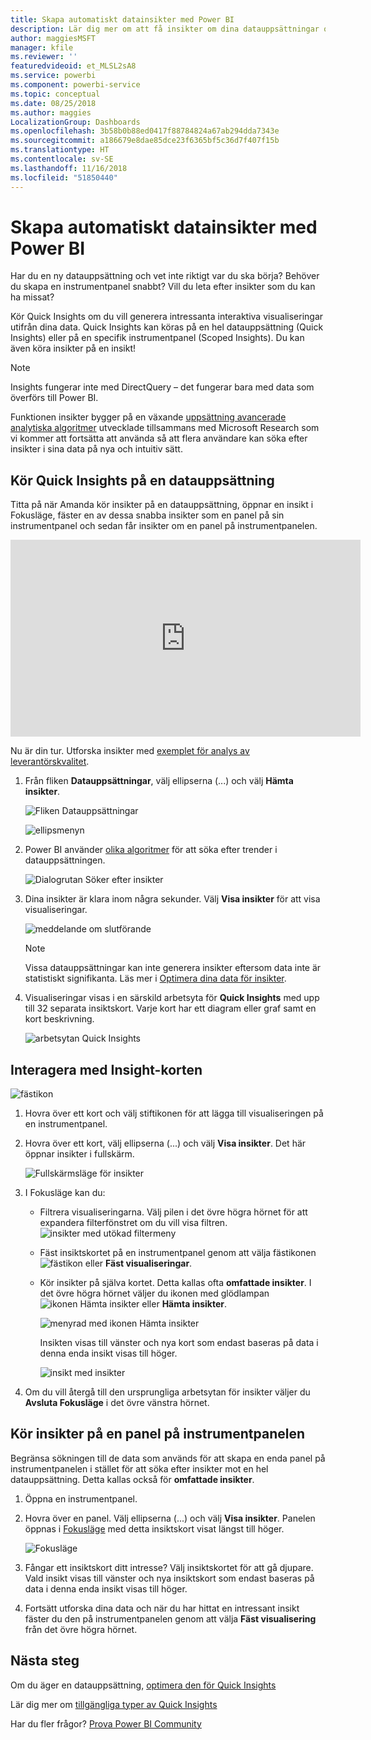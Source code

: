 ```yaml
---
title: Skapa automatiskt datainsikter med Power BI
description: Lär dig mer om att få insikter om dina datauppsättningar och instrumentpanelers paneler.
author: maggiesMSFT
manager: kfile
ms.reviewer: ''
featuredvideoid: et_MLSL2sA8
ms.service: powerbi
ms.component: powerbi-service
ms.topic: conceptual
ms.date: 08/25/2018
ms.author: maggies
LocalizationGroup: Dashboards
ms.openlocfilehash: 3b58b0b88ed0417f88784824a67ab294dda7343e
ms.sourcegitcommit: a186679e8dae85dce23f6365bf5c36d7f407f15b
ms.translationtype: HT
ms.contentlocale: sv-SE
ms.lasthandoff: 11/16/2018
ms.locfileid: "51850440"
---
```

# <a name="automatically-generate-data-insights-with-power-bi"></a>Skapa automatiskt datainsikter med Power BI
Har du en ny datauppsättning och vet inte riktigt var du ska börja?  Behöver du skapa en instrumentpanel snabbt?  Vill du leta efter insikter som du kan ha missat?

Kör Quick Insights om du vill generera intressanta interaktiva visualiseringar utifrån dina data. Quick Insights kan köras på en hel datauppsättning (Quick Insights) eller på en specifik instrumentpanel (Scoped Insights). Du kan även köra insikter på en insikt!

> [!NOTE]
> Insights fungerar inte med DirectQuery – det fungerar bara med data som överförs till Power BI.
> 

Funktionen insikter bygger på en växande [uppsättning avancerade analytiska algoritmer](service-insight-types.md) utvecklade tillsammans med Microsoft Research som vi kommer att fortsätta att använda så att flera användare kan söka efter insikter i sina data på nya och intuitiv sätt.

## <a name="run-quick-insights-on-a-dataset"></a>Kör Quick Insights på en datauppsättning
Titta på när Amanda kör insikter på en datauppsättning, öppnar en insikt i Fokusläge, fäster en av dessa snabba insikter som en panel på sin instrumentpanel och sedan får insikter om en panel på instrumentpanelen.

<iframe width="560" height="315" src="https://www.youtube.com/embed/et_MLSL2sA8" frameborder="0" allowfullscreen></iframe>


Nu är din tur. Utforska insikter med [exemplet för analys av leverantörskvalitet](sample-supplier-quality.md).

1. Från fliken **Datauppsättningar**, välj ellipserna (...) och välj **Hämta insikter**.
   
    ![Fliken Datauppsättningar](media/service-insights/power-bi-ellipses.png)
   
    ![ellipsmenyn](media/service-insights/power-bi-tab.png)
2. Power BI använder [olika algoritmer](service-insight-types.md) för att söka efter trender i datauppsättningen.
   
    ![Dialogrutan Söker efter insikter](media/service-insights/pbi_autoinsightssearching.png)
3. Dina insikter är klara inom några sekunder.  Välj **Visa insikter** för att visa visualiseringar.
   
    ![meddelande om slutförande](media/service-insights/pbi_autoinsightsuccess.png)
   
    > [!NOTE]
    > Vissa datauppsättningar kan inte generera insikter eftersom data inte är statistiskt signifikanta.  Läs mer i [Optimera dina data för insikter](service-insights-optimize.md).
   > 
    
1. Visualiseringar visas i en särskild arbetsyta för **Quick Insights** med upp till 32 separata insiktskort. Varje kort har ett diagram eller graf samt en kort beskrivning.
   
    ![arbetsytan Quick Insights](media/service-insights/power-bi-insights.png)

## <a name="interact-with-the-insight-cards"></a>Interagera med Insight-korten
  ![fästikon](media/service-insights/pbi_hover.png)

1. Hovra över ett kort och välj stiftikonen för att lägga till visualiseringen på en instrumentpanel.
2. Hovra över ett kort, välj ellipserna (...) och välj **Visa insikter**. Det här öppnar insikter i fullskärm.
   
    ![Fullskärmsläge för insikter](media/service-insights/power-bi-insight-focus.png)
3. I Fokusläge kan du:
   
   * Filtrera visualiseringarna.  Välj pilen i det övre högra hörnet för att expandera filterfönstret om du vill visa filtren.
        ![insikter med utökad filtermeny](media/service-insights/power-bi-insights-filter-new.png)
   * Fäst insiktskortet på en instrumentpanel genom att välja fästikonen ![fästikon](media/service-insights/power-bi-pin-icon.png) eller **Fäst visualiseringar**.
   * Kör insikter på själva kortet. Detta kallas ofta **omfattade insikter**. I det övre högra hörnet väljer du ikonen med glödlampan ![ikonen Hämta insikter](media/service-insights/power-bi-bulb-icon.png) eller **Hämta insikter**.
     
       ![menyrad med ikonen Hämta insikter](media/service-insights/pbi-autoinsights-tile.png)
     
     Insikten visas till vänster och nya kort som endast baseras på data i denna enda insikt visas till höger.
     
       ![insikt med insikter](media/service-insights/power-bi-insights-on-insights-new.png)
4. Om du vill återgå till den ursprungliga arbetsytan för insikter väljer du **Avsluta Fokusläge** i det övre vänstra hörnet.

## <a name="run-insights-on-a-dashboard-tile"></a>Kör insikter på en panel på instrumentpanelen
Begränsa sökningen till de data som används för att skapa en enda panel på instrumentpanelen i stället för att söka efter insikter mot en hel datauppsättning. Detta kallas också för **omfattade insikter**.

1. Öppna en instrumentpanel.
2. Hovra över en panel. Välj ellipserna (...) och välj **Visa insikter**. Panelen öppnas i [Fokusläge](service-focus-mode.md) med detta insiktskort visat längst till höger.    
   
    ![Fokusläge](media/service-insights/pbi-insights-tile.png)    
4. Fångar ett insiktskort ditt intresse? Välj insiktskortet för att gå djupare. Vald insikt visas till vänster och nya insiktskort som endast baseras på data i denna enda insikt visas till höger.    
6. Fortsätt utforska dina data och när du har hittat en intressant insikt fäster du den på instrumentpanelen genom att välja **Fäst visualisering** från det övre högra hörnet.

## <a name="next-steps"></a>Nästa steg
Om du äger en datauppsättning, [optimera den för Quick Insights](service-insights-optimize.md)

Lär dig mer om [tillgängliga typer av Quick Insights](service-insight-types.md)

Har du fler frågor? [Prova Power BI Community](http://community.powerbi.com/)

